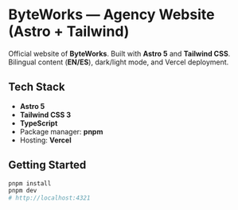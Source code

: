 # ByteWorks — Agency Website (Astro + Tailwind)

Official website of **ByteWorks**. Built with **Astro 5** and **Tailwind CSS**.  
Bilingual content (**EN/ES**), dark/light mode, and Vercel deployment.

## Tech Stack
- **Astro 5**
- **Tailwind CSS 3**
- **TypeScript**
- Package manager: **pnpm**
- Hosting: **Vercel**

## Getting Started

```bash
pnpm install
pnpm dev
# http://localhost:4321
